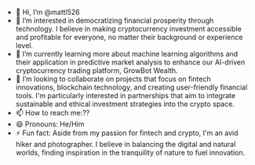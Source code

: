 - 👋 Hi, I’m @mattl526
- 👀 I’m interested in democratizing financial prosperity through technology. I believe in making cryptocurrency investment accessible and profitable for everyone, no matter their background or experience level.
- 🌱 I’m currently learning more about machine learning algorithms and their application in predictive market analysis to enhance our AI-driven cryptocurrency trading platform, GrowBot Wealth.
- 💞️ I’m looking to collaborate on projects that focus on fintech innovations, blockchain technology, and creating user-friendly financial tools. I'm particularly interested in partnerships that aim to integrate sustainable and ethical investment strategies into the crypto space.
- 📫 How to reach me:??
- 😄 Pronouns: He/Him
- ⚡ Fun fact: Aside from my passion for fintech and crypto, I'm an avid hiker and photographer. I believe in balancing the digital and natural worlds, finding inspiration in the tranquility of nature to fuel innovation.

<!---
mattl526/mattl526 is a ✨ special ✨ repository because its `README.md` (this file) appears on your GitHub profile.
You can click the Preview link to take a look at your changes.
--->
